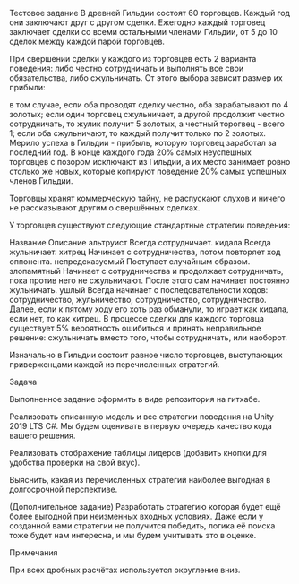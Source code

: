 Тестовое задание
В древней Гильдии состоят 60 торговцев. Каждый год они заключают друг с другом сделки. Ежегодно каждый торговец заключает сделки со всеми остальными членами Гильдии, от 5 до 10 сделок между каждой парой торговцев.

При свершении сделки у каждого из торговцев есть 2 варианта поведения: либо честно сотрудничать и выполнять все свои обязательства, либо сжульничать. От этого выбора зависит размер их прибыли:

в том случае, если оба проводят сделку честно, оба зарабатывают по 4 золотых;
если один торговец сжульничает, а другой продолжит честно сотрудничать, то жулик получит 5 золотых, а честный торогвец - всего 1;
если оба сжульничают, то каждый получит только по 2 золотых.
Мерило успеха в Гильдии - прибыль, которую торговец заработал за последний год. В конце каждого года 20% самых неуспешных торговцев с позором исключают из Гильдии, а их место занимает ровно столько же новых, которые копируют поведение 20% самых успешных членов Гильдии.

Торговцы хранят коммерческую тайну, не распускают слухов и ничего не рассказывают другим о свершённых сделках.

У торговцев существуют следующие стандартные стратегии поведения:

Название	Описание
альтруист	Всегда сотрудничает.
кидала	Всегда жульничает.
хитрец	Начинает с сотрудничества, потом повторяет ход оппонента.
непредсказуемый	Поступает случайным образом.
злопамятный	Начинает с сотрудничества и продолжает сотрудничать, пока против него не сжульничают. После этого сам начинает постоянно жульничать.
ушлый	Всегда начинает с последовательности ходов: сотрудничество, жульничество, сотрудничество, сотрудничество. Далее, если к пятому ходу его хоть раз обманули, то играет как кидала, если нет, то как хитрец.
В процессе сделки для каждого торговца существует 5% вероятность ошибиться и принять неправильное решение: сжульничать вместо того, чтобы сотрудничать, или наоборот.

Изначально в Гильдии состоит равное число торговцев, выступающих приверженцами каждой из перечисленных стратегий.

Задача

Выполненное задание оформить в виде репозитория на гитхабе.

Реализовать описанную модель и все стратегии поведения на Unity 2019 LTS C#. Мы будем оценивать в первую очередь качество кода вашего решения.

Реализовать отображение таблицы лидеров (добавить кнопки для удобства проверки на свой вкус).

Выяснить, какая из перечисленных стратегий наиболее выгодная в долгосрочной перспективе.

(Дополнительное задание) Разработать стратегию которая будет ещё более выгодной при неизменных входных условиях. Даже если у созданной вами стратегии не получится победить, логика её поиска тоже будет нам интересна, и мы будем учитывать это в оценке.

Примечания

При всех дробных расчётах используется округление вниз.